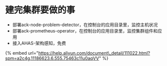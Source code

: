 # 建完集群要做的事

* 部署ack-node-problem-detector，在控制台的应用目录里，监控主机状况
* 部署ack-prometheus-operator，在控制台的应用目录里，监控集群组件和应用
* 接入AHAS-架构感知，免费

{% embed url="https://help.aliyun.com/document\_detail/111022.html?spm=a2c4g.11186623.6.555.75463c11u0aqVV" %}



